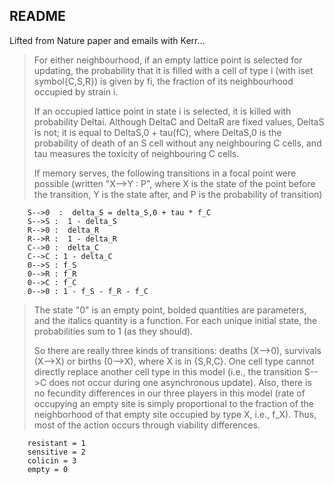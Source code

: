 ## README

Lifted from Nature paper and emails with Kerr...

> For either neighbourhood, if an empty lattice point is selected for updating, the probability that it is filled with a cell of type i (with iset symbol{C,S,R}) is given by fi, the fraction of its neighbourhood occupied by strain i.
>
> If an occupied lattice point in state i is selected, it is killed with probability Deltai. Although DeltaC and DeltaR are fixed values, DeltaS is not; it is equal to DeltaS,0 + tau(fC), where DeltaS,0 is the probability of death of an S cell without any neighbouring C cells, and tau measures the toxicity of neighbouring C cells.
>
> If memory serves, the following transitions in a focal point were possible (written "X-->Y  :  P", where X is the state of the point before the transition, Y is the state after, and P is the probability of transition)

		S-->0  :  delta_S = delta_S,0 + tau * f_C
		S-->S :  1 - delta_S
		R-->0 :  delta_R
		R-->R :  1 - delta_R
		C-->0 :  delta_C
		C-->C : 1 - delta_C
		0-->S : f_S
		0-->R : f_R
		0-->C : f_C
		0-->0 : 1 - f_S - f_R - f_C

> The state "0" is an empty point, bolded quantities are parameters, and the italics quantity is a function. For each unique initial state, the probabilities sum to 1 (as they should).
>
> So there are really three kinds of transitions: deaths (X-->0), survivals (X-->X) or births (0-->X), where X is in {S,R,C}.  One cell type cannot directly replace another cell type in this model (i.e., the transition S-->C does not occur during one asynchronous update).  Also, there is no fecundity differences in our three players in this model (rate of occupying an empty site is simply proportional to the fraction of the neighborhood of that empty site occupied by type X, i.e., f_X).  Thus, most of the action occurs through viability differences.

		resistant = 1
		sensitive = 2
		colicin = 3
		empty = 0
